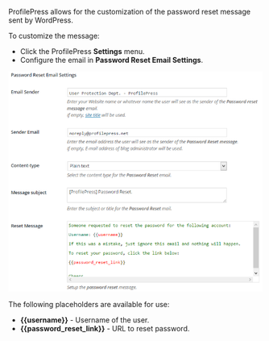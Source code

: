 ProfilePress allows for the customization of the password reset message sent by WordPress.


To customize the message:


* Click the ProfilePress **Settings** menu.
* Configure the email in **Password Reset Email Settings**.


![Password Reset Email Settings - ProfilePress](img/password-reset-msg.png)


The following placeholders are available for use:


* **{{username}}** - Username of the user.
* **{{password_reset_link}}** - URL to reset password.

